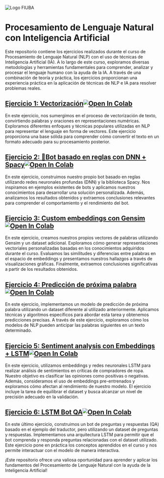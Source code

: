 ![Logo FIUBA](logoFIUBA.jpg)

# Procesamiento de Lenguaje Natural con Inteligencia Artificial

Este repositorio contiene los ejercicios realizados durante el curso de Procesamiento de Lenguaje Natural (NLP) con el uso de técnicas de Inteligencia Artificial (IA). A lo largo de este curso, exploramos diversas metodologías y herramientas fundamentales para comprender, analizar y procesar el lenguaje humano con la ayuda de la IA. A través de una combinación de teoría y práctica, los ejercicios proporcionan una experiencia práctica en la aplicación de técnicas de NLP e IA para resolver problemas reales.


## [Ejercicio 1: Vectorización](Desafios/Gomila_Molina_Diego_Tomas_1a_word2vec.ipynb)[![Open In Colab](https://colab.research.google.com/assets/colab-badge.svg)](https://colab.research.google.com/drive/1-0Hct0tm6M-edvRD06JggY_RB20Y2imc?usp=sharing)
En este ejercicio, nos sumergimos en el proceso de vectorización de texto, convirtiendo palabras y oraciones en representaciones numéricas. Exploramos diferentes enfoques y técnicas populares utilizadas en NLP para representar el lenguaje en forma de vectores. Este ejercicio proporciona una base sólida para comprender cómo convertir el texto en un formato adecuado para su procesamiento posterior.

## [Ejercicio 2: 🤖Bot basado en reglas con DNN + Spacy](Desafios/Gomila_Molina_Diego_Tomas_2b_bot_dnn_spacy_esp.ipynb)[![Open In Colab](https://colab.research.google.com/assets/colab-badge.svg)](https://colab.research.google.com/drive/1coLpvHO0tDJoDbvmNb-jZIxQWUC2n4Fq?usp=sharing)
En este ejercicio, construimos nuestro propio bot basado en reglas utilizando redes neuronales profundas (DNN) y la biblioteca Spacy. Nos inspiramos en ejemplos existentes de bots y aplicamos nuestros conocimientos para desarrollar una solución personalizada. Además, analizamos los resultados obtenidos y extraemos conclusiones relevantes para comprender el comportamiento y el rendimiento del bot.

## [Ejercicio 3: Custom embeddings con Gensim](Desafios/Gomila_Molina_Diego_Tomas_3b_Custom_embedding_con_Gensim.ipynb)[![Open In Colab](https://colab.research.google.com/assets/colab-badge.svg)](https://colab.research.google.com/drive/1O3xdljHLg4ABG-xGkBxuCta9IpSm-3KH?usp=sharing)
En este ejercicio, creamos nuestros propios vectores de palabras utilizando Gensim y un dataset adicional. Exploramos cómo generar representaciones vectoriales personalizadas basadas en los conocimientos adquiridos durante el curso. Evaluamos las similitudes y diferencias entre palabras en el espacio de embeddings y presentamos nuestros hallazgos a través de visualizaciones gráficas. Finalmente, extraemos conclusiones significativas a partir de los resultados obtenidos.

## [Ejercicio 4: Predicción de próxima palabra](Desafios/Gomila_Molina_Diego_Tomas_4d_prediccion_palabra.ipynb)[![Open In Colab](https://colab.research.google.com/assets/colab-badge.svg)](https://colab.research.google.com/drive/1UjSh8jbKWQrslUL-MhF2KxtgA3DABi1d?usp=sharing)
En este ejercicio, implementamos un modelo de predicción de próxima palabra utilizando un dataset diferente al utilizado anteriormente. Aplicamos técnicas y algoritmos específicos para abordar esta tarea y obtenemos predicciones precisas. A través de este ejercicio, exploramos cómo los modelos de NLP pueden anticipar las palabras siguientes en un texto determinado.

## [Ejercicio 5: Sentiment analysis con Embeddings + LSTM](Desafios/Gomila_Molina_Diego_Tomas_5_clothing_ecommerce_reviews.ipynb)[![Open In Colab](https://colab.research.google.com/assets/colab-badge.svg)](https://colab.research.google.com/drive/1xBWWD0ZPhR8qOeFK50hXlsFcIy9SX-Xi?usp=sharing)
En este ejercicio, utilizamos embeddings y redes neuronales LSTM para realizar análisis de sentimientos en críticas de compradores de ropa. Nuestro objetivo es clasificar las opiniones como positivas o negativas. Además, consideramos el uso de embeddings pre-entrenados y exploramos cómo afectan al rendimiento de nuestro modelo. El ejercicio incluye la tarea de equilibrar el dataset y busca alcanzar un nivel de precisión adecuado en la validación.

## [Ejercicio 6: LSTM Bot QA](Desafios/Gomila_Molina_Diego_Tomas_6_bot_qa.ipynb)[![Open In Colab](https://colab.research.google.com/assets/colab-badge.svg)](https://colab.research.google.com/drive/1Qr_d3EC5i24YYMs4xq55V579z7BIU7NZ?usp=sharing)
En este último ejercicio, construimos un bot de preguntas y respuestas (QA) basado en el ejemplo del traductor, pero utilizando un dataset de preguntas y respuestas. Implementamos una arquitectura LSTM para permitir que el bot comprenda y responda preguntas relacionadas con el dataset utilizado. Este ejercicio pone en práctica los conceptos aprendidos en el curso y nos permite interactuar con el modelo de manera interactiva.

¡Este repositorio ofrece una valiosa oportunidad para aprender y aplicar los fundamentos del Procesamiento de Lenguaje Natural con la ayuda de la Inteligencia Artificial!


